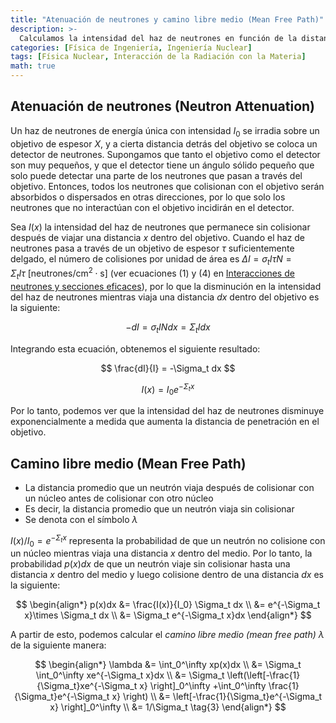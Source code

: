 ```yaml
---
title: "Atenuación de neutrones y camino libre medio (Mean Free Path)"
description: >-
  Calculamos la intensidad del haz de neutrones en función de la distancia de penetración en el objetivo cuando se irradia un haz de neutrones de energía única sobre un objetivo, y de esto derivamos el camino libre medio de los neutrones.
categories: [Física de Ingeniería, Ingeniería Nuclear]
tags: [Física Nuclear, Interacción de la Radiación con la Materia]
math: true
---
```


## Atenuación de neutrones (Neutron Attenuation)
Un haz de neutrones de energía única con intensidad $I_0$ se irradia sobre un objetivo de espesor $X$, y a cierta distancia detrás del objetivo se coloca un detector de neutrones. Supongamos que tanto el objetivo como el detector son muy pequeños, y que el detector tiene un ángulo sólido pequeño que solo puede detectar una parte de los neutrones que pasan a través del objetivo. Entonces, todos los neutrones que colisionan con el objetivo serán absorbidos o dispersados en otras direcciones, por lo que solo los neutrones que no interactúan con el objetivo incidirán en el detector.

Sea $I(x)$ la intensidad del haz de neutrones que permanece sin colisionar después de viajar una distancia $x$ dentro del objetivo. Cuando el haz de neutrones pasa a través de un objetivo de espesor $\tau$ suficientemente delgado, el número de colisiones por unidad de área es $\Delta I = \sigma_t I\tau N = \Sigma_t I\tau \ \text{[neutrones/cm}^2\cdot\text{s]}$ (ver ecuaciones (1) y (4) en [Interacciones de neutrones y secciones eficaces](/posts/Neutron-Interactions-and-Cross-sections/#sección-eficaz-cross-section-o-sección-eficaz-microscópica-microscopic-cross-section)), por lo que la disminución en la intensidad del haz de neutrones mientras viaja una distancia $dx$ dentro del objetivo es la siguiente:

$$ -dI = \sigma_t IN dx = \Sigma_t I dx \tag{1} $$

Integrando esta ecuación, obtenemos el siguiente resultado:

$$ \frac{dI}{I} = -\Sigma_t dx $$

$$ I(x) = I_0e^{-\Sigma_t x} \tag{2} $$

Por lo tanto, podemos ver que la intensidad del haz de neutrones disminuye exponencialmente a medida que aumenta la distancia de penetración en el objetivo.

## Camino libre medio (Mean Free Path)
- La distancia promedio que un neutrón viaja después de colisionar con un núcleo antes de colisionar con otro núcleo
- Es decir, la distancia promedio que un neutrón viaja sin colisionar
- Se denota con el símbolo $\lambda$

$I(x)/I_0=e^{-\Sigma_t x}$ representa la probabilidad de que un neutrón no colisione con un núcleo mientras viaja una distancia $x$ dentro del medio. Por lo tanto, la probabilidad $p(x)dx$ de que un neutrón viaje sin colisionar hasta una distancia $x$ dentro del medio y luego colisione dentro de una distancia $dx$ es la siguiente:

$$ \begin{align*}
p(x)dx &= \frac{I(x)}{I_0} \Sigma_t dx
\\ &= e^{-\Sigma_t x}\times \Sigma_t dx
\\ &= \Sigma_t e^{-\Sigma_t x}dx
\end{align*}
$$

A partir de esto, podemos calcular el *camino libre medio (mean free path)* $\lambda$ de la siguiente manera:

$$ \begin{align*}
\lambda &= \int_0^\infty xp(x)dx
\\ &= \Sigma_t \int_0^\infty xe^{-\Sigma_t x}dx
\\ &= \Sigma_t \left(\left[-\frac{1}{\Sigma_t}xe^{-\Sigma_t x} \right]_0^\infty +\int_0^\infty \frac{1}{\Sigma_t}e^{-\Sigma_t x} \right)
\\ &= \left[-\frac{1}{\Sigma_t}e^{-\Sigma_t x} \right]_0^\infty
\\ &= 1/\Sigma_t \tag{3}
\end{align*}
$$